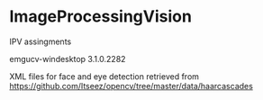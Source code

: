 # ImageProcessingVision
IPV assingments

emgucv-windesktop 3.1.0.2282

XML files for face and eye detection retrieved from https://github.com/Itseez/opencv/tree/master/data/haarcascades
